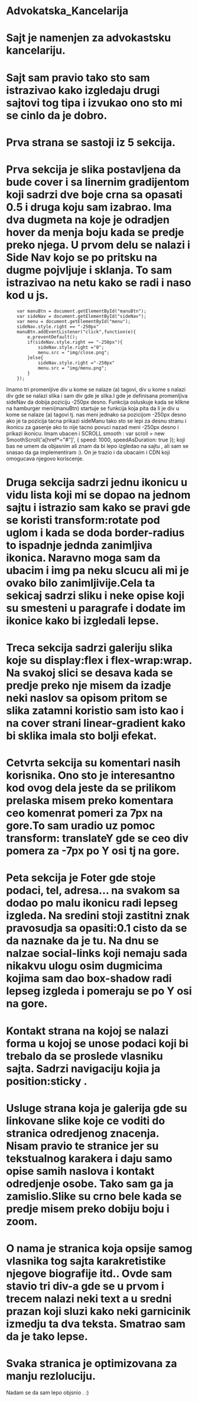 # Advokatska_Kancelarija
# Sajt je namenjen za advokastsku kancelariju.
# Sajt sam pravio tako sto sam istrazivao kako izgledaju drugi sajtovi tog tipa i izvukao ono sto mi se cinlo da je dobro.
# Prva strana se sastoji iz 5 sekcija.
# Prva sekcija je slika postavljena da bude cover i sa linernim gradijentom koji sadrzi dve boje crna sa opasati 0.5 i druga koju sam izabrao. Ima dva dugmeta na koje je odradjen hover da menja boju kada se predje preko njega. U prvom delu se nalazi i Side Nav kojo se po pritsku na dugme pojvljuje i sklanja. To sam istrazivao na netu kako se radi i naso kod u js. 
        var manuBtn = document.getElementById("manuBtn");
        var sideNav = document.getElementById("sideNav");
        var menu = document.getElementById("menu");
        sideNav.style.right == "-250px"
        manuBtn.addEventListener("click",function(e){
            e.preventDefault();
            if(sideNav.style.right == "-250px"){
                sideNav.style.right ="0";
                menu.src = "img/close.png";
            }else{
                sideNav.style.right ="-250px"
                menu.src = "img/menu.png";
            }
        });
 Imamo tri promenljive div u kome se nalaze (a) tagovi, div u kome s nalazi div gde se nalazi slika i sam div gde je slika.I gde je definisana promenljiva sideNav da dobija poziciju -250px desno. Funkcija osluskuje kada se klikne na hamburger meni(manuBtn) startuje se funkcija koja pita da li je div u kome se nalaze (a) tagovi tj. nas meni jednako sa pozicijom -250px desno ako je ta pozicija tacna  prikazi sideManu tako sto se lepi za desnu stranu i ikonicu za gasenje ako to nije tacno povuci nazad meni -250px desno  i prikazi ikonicu.
 Imam ubacen i SCROLL smooth :
         var scroll = new SmoothScroll('a[href*="#"]', {
	speed: 1000,
	speedAsDuration: true
});
koji bas ne umem da objasnim ali znam da bi lepo izgledao na sajtu , ali sam se snasao da ga implementiram :).
On je trazio i da ubacaim i CDN <script src="https://cdn.jsdelivr.net/gh/cferdinandi/smooth-scroll/dist/smooth-scroll.polyfills.min.js"></script> koji omogucava njegovo koriscenje. 
# Druga sekcija sadrzi jednu ikonicu u vidu lista koji mi se dopao na jednom sajtu i istrazio sam kako se pravi gde se koristi transform:rotate pod uglom i kada se doda border-radius to ispadnje jednda zanimljiva ikonica. Naravno moga sam da ubacim i img pa neku slcucu ali mi je ovako bilo zanimljivije.Cela ta sekicaj sadrzi sliku i neke opise koji su smesteni u paragrafe i dodate im ikonice kako bi izgledali lepse.
# Treca sekcija sadrzi galeriju slika koje su display:flex i flex-wrap:wrap. Na svakoj slici se desava kada se predje preko nje misem da izadje neki naslov sa opisom pritom se slika zatamni koristio sam isto kao i na cover strani linear-gradient kako bi sklika imala sto bolji efekat. 
# Cetvrta sekcija su komentari nasih korisnika. Ono sto je interesantno kod ovog dela jeste da se prilikom prelaska misem preko komentara ceo komenrat pomeri za 7px na gore.To sam uradio uz pomoc  transform: translateY gde se ceo div pomera za -7px po Y osi tj na gore.
# Peta sekcija je Foter gde stoje podaci, tel, adresa... na svakom sa dodao po malu ikonicu radi lepseg izgleda. Na sredini stoji zastitni znak pravosudja sa opasiti:0.1 cisto da se da naznake da je tu. Na dnu se nalzae social-links koji nemaju sada nikakvu ulogu osim dugmicima kojima sam dao box-shadow radi lepseg izgleda i pomeraju se po Y osi na gore.
# Kontakt strana na kojoj se nalazi forma u kojoj se unose podaci koji bi trebalo da se proslede vlasniku sajta. Sadrzi navigaciju kojia ja position:sticky .
# Usluge strana koja je galerija gde su linkovane slike koje ce voditi do stranica odredjenog znacenja. Nisam pravio te stranice jer su tekstualnog karakera i daju samo opise samih naslova i kontakt odredjenje osobe. Tako sam ga ja zamislio.Slike su crno bele kada se predje misem preko dobiju boju i zoom.
# O nama je stranica koja opsije samog vlasnika tog sajta karakretistike njegove biografije itd.. Ovde sam stavio tri div-a gde se u prvom i trecem nalazi neki text a u sredni prazan koji sluzi kako neki garnicinik izmedju ta dva teksta. Smatrao sam da je tako lepse.
# Svaka stranica je optimizovana za manju rezloluciju.
Nadam se da sam lepo objsnio . :)
